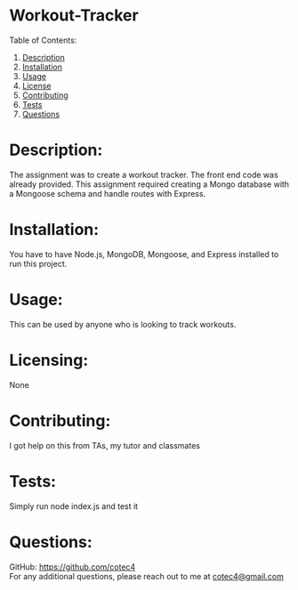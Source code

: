# Workout-Tracker

Table of Contents:
1. [Description](#description)
2. [Installation](#installation)
3. [Usage](#usage)
4. [License](#license)
5. [Contributing](#contributing)
6. [Tests](#tests)
7. [Questions](#questions)

# Description:
The assignment was to create a workout tracker. The front end code was already provided. This assignment required creating a Mongo database with a Mongoose schema and handle routes with Express.
        
# Installation:
You have to have Node.js, MongoDB, Mongoose, and Express installed to run this project.
        
# Usage:
This can be used by anyone who is looking to track workouts.
        
# Licensing:
None
        
# Contributing:
I got help on this from TAs, my tutor and classmates
        
# Tests:
Simply run node index.js and test it
        
# Questions:

GitHub: https://github.com/cotec4        
For any additional questions, please reach out to me at cotec4@gmail.com